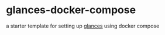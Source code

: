 # glances-docker-compose
a starter template for setting up [glances](https://github.com/nicolargo/glances) using docker compose
